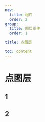 ```yaml
---
nav:
  title: 组件
  order: 2
group:
  title: 图层组件
  order: 1

title: 点图层

toc: content
---
```


# 点图层

## 1

## 2

<code src="../examples/base.tsx"></code>
